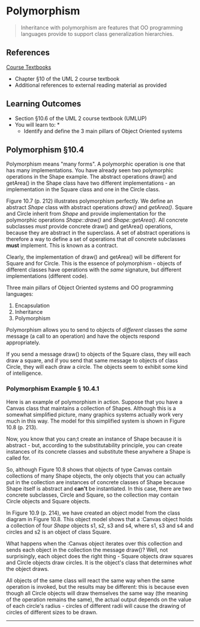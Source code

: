 # Polymorphism #

> Inheritance with polymorphism are features that OO programming languages provide to support class generalization hierarchies.
> 

## References ##

[Course Textbooks](textbooks.md)

- Chapter &sect;10 of the UML 2 course textbook
- Additional references to external reading material as provided

## Learning Outcomes ##

- Section &sect;10.6 of the UML 2 course textbook (UMLUP)
- You will learn to:
	* 
	* Identify and define the 3 main pillars of Object Oriented systems

## Polymorphism &sect;10.4 ##

Polymorphism means "many forms". A polymorphic operation is one that has many implementations. You have already seen two polymorphic  operations in the Shape example. The abstract operations draw() and getArea() in the Shape class have two different implementations - an implementation in the Square class and one in the Circle class.

Figure 10.7 (p. 212) illustrates polymorphism perfectly.
We define an abstract *Shape* class with abstract operations *draw()* and *getArea()*.
Square and Circle inherit from *Shape* and provide implementation for the polymorphic operations *Shape::draw()* and *Shape::getArea()*. All concrete subclasses *must* provide concrete draw() and getArea() operations, because they are abstract in the superclass.
A set of abstract operations is therefore a way to define a set of operations that *all* concrete subclasses **must** implement. This is known as a contract.

Clearly, the implementation of draw() and getArea() will be different for Square and for Circle. This is the essence of polymorphism - objects of different classes have operations with the *same* signature, but different implementations (different code).

Three main pillars of Object Oriented systems and OO programming languages:

1. Encapsulation
2. Inheritance
3. Polymorphism

Polymorphism allows you to send to objects of *different* classes the *same* message (a call to an operation) and have the objects respond appropriately.

If you send a message draw() to objects of the Square class, they will each draw a square, and if you send that same message to objects of class Circle, they will each draw a circle. The objects seem to exhibit some kind of intelligence.

### Polymorphism Example &sect; 10.4.1 ###

Here is an example of polymorphism in action. Suppose that you have a Canvas class that maintains a collection of Shapes. Although this is a somewhat simplified picture, many graphics systems actually work very much in this way. 
The model for this simplified system is shown in Figure 10.8 (p. 213).

Now, you know that you can;t create an instance of Shape because it is abstract - but, according to the substitutability principle, you can create instances of its concrete classes and substitute these anywhere a Shape is called for.

So, although Figure 10.8 shows that objects of type Canvas contain collections of many Shape objects, the only objects that you can actually put in the collection are instances of concrete classes of Shape because Shape itself is abstract and **can't** be instantiated. In this case, there are two concrete subclasses, Circle and Square, so the collection may contain Circle objects and Square objects.

In Figure 10.9 (p. 214), we have created an object model from the class diagram in Figure 10.8. This object model shows that a :Canvas object holds a collection of four *Shape* objects s1, s2, s3 and s4, where s1, s3 and s4 and circles and s2 is an object of class Square.

What happens when the :Canvas object iterates over this collection and sends each object in the collection the message draw()? Well, not surprisingly, each object does the right thing - Square objects draw squares and Circle objects draw circles. It is the object's class that determines *what* the object draws.

All objects of the same class will react the same way when the same operation is invoked, but the results may be different: this is because even though all Circle objects will draw themselves the same way (the meaning of the operation remains the same), the actual output depends on the value of each circle's radius - circles of different radii will cause the drawing of circles of different sizes to be drawn. 

---

